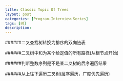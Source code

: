 ```yaml
---
title: Classic Topic Of Trees
layout: post
categories: [Program-Interview-Series]
tags: [树]
description:  
---  
```


######二叉查找树转换为排序的双向链表

######二叉树中和为某个给定值的所有路径(从根节点开始)

######判断整数序列是不是某二叉树的后序遍历结果

######从上往下遍历二叉树(层序遍历，广度优先遍历)